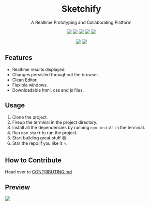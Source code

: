 <h1 align="center">Sketchify</h1>
<p align="center">A Realtime Prototyping and Collaborating Platform</p>

<p align="center">
    <img src="https://img.shields.io/github/issues/s-katte/Sketchify?style=flat-square&logo=appveyor&color=teal">
    <img src="https://img.shields.io/github/issues-closed/s-katte/Sketchify?style=flat-square&logo=appveyor&color=teal">
    <img src="https://img.shields.io/github/forks/s-katte/Sketchify?style=flat-square&logo=appveyor&color=teal">
    <img src="https://img.shields.io/github/stars/s-katte/Sketchify?style=flat-square&logo=appveyor&color=teal">
    <img src="https://img.shields.io/github/license/s-katte/Sketchify?style=flat-square&logo=appveyor&color=teal">
</p>

<p align="center">
   <img src="https://github.com/s-katte/Sketchify/workflows/Format/badge.svg">
   <img src="https://github.com/s-katte/Sketchify/workflows/ESLint/badge.svg">
</p>

## Features

-   Realtime results displayed.
-   Changes persisted throughout the browser.
-   Clean Editor.
-   Flexible windows.
-   Downloadable html, css and js files.

## Usage

1. Clone the project.
2. Fireup the terminal in the project directory.
3. Install all the dependencies by running `npm install` in the terminal.
4. Run `npm start` to run the project.
5. Start building great stuff :smile:.
6. Star the repo if you like it :star:.

## How to Contribute

Head over to [CONTRIBUTING.md](https://github.com/s-katte/Sketchify/blob/master/CONTRIBUTING.md)

## Preview

![](https://github.com/s-katte/Sketchify/blob/master/Screenshots/ss-1.png)
